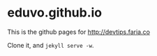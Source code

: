 eduvo.github.io
===============

This is the github pages for http://devtips.faria.co

Clone it, and `jekyll serve -w`.

